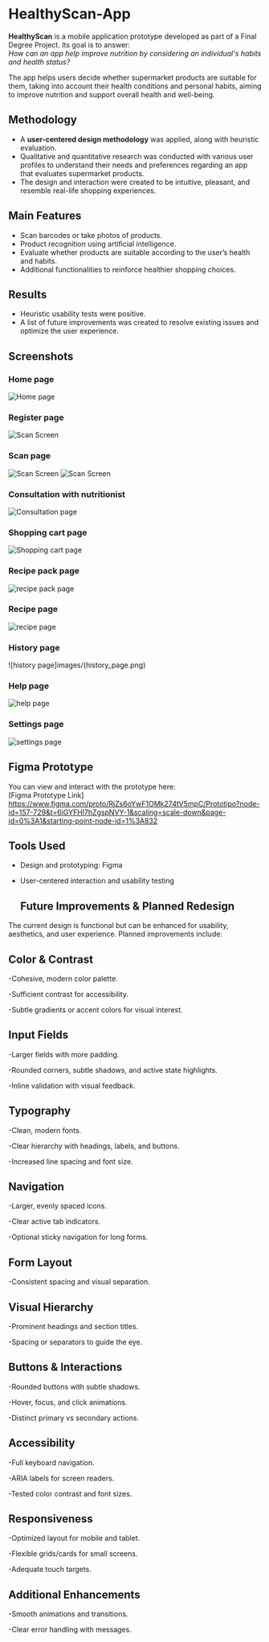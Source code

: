 # HealthyScan-App


**HealthyScan** is a mobile application prototype developed as part of a Final Degree Project. Its goal is to answer:  
*How can an app help improve nutrition by considering an individual's habits and health status?*

The app helps users decide whether supermarket products are suitable for them, taking into account their health conditions and personal habits, aiming to improve nutrition and support overall health and well-being.

## Methodology
- A **user-centered design methodology** was applied, along with heuristic evaluation.  
- Qualitative and quantitative research was conducted with various user profiles to understand their needs and preferences regarding an app that evaluates supermarket products.  
- The design and interaction were created to be intuitive, pleasant, and resemble real-life shopping experiences.

## Main Features
- Scan barcodes or take photos of products.  
- Product recognition using artificial intelligence.  
- Evaluate whether products are suitable according to the user’s health and habits.  
- Additional functionalities to reinforce healthier shopping choices.

## Results
- Heuristic usability tests were positive.  
- A list of future improvements was created to resolve existing issues and optimize the user experience.

## Screenshots

### Home page
![Home page](images/Home_page.png)

### Register page
![Scan Screen](images/Register_page.png)

### Scan page
![Scan Screen](images/scan_page.png)
![Scan Screen](images/scan2_page.png)

### Consultation with nutritionist
![Consultation page](images/consultation_nutritionist_page.png)

### Shopping cart page
![Shopping cart page](images/shopping_cart_page.png)

### Recipe pack page
![recipe pack page](images/recipe_pack_page.png)

### Recipe page
![recipe page](images/recipe_page.png)

### History page
![history page]images/(history_page.png)

### Help page
![help page](images/help_page.png)

### Settings page
![settings page](images/settings_page.png)

## Figma Prototype
You can view and interact with the prototype here:  
[Figma Prototype Link] 
https://www.figma.com/proto/RjZs6oYwF1OMk274tV5mpC/Prototipo?node-id=157-729&t=6iGYFHl7hZgspNVY-1&scaling=scale-down&page-id=0%3A1&starting-point-node-id=1%3A832

## Tools Used
- Design and prototyping: Figma  
- User-centered interaction and usability testing

  ## Future Improvements & Planned Redesign

The current design is functional but can be enhanced for usability, aesthetics, and user experience. Planned improvements include:

## Color & Contrast

-Cohesive, modern color palette.

-Sufficient contrast for accessibility.

-Subtle gradients or accent colors for visual interest.

## Input Fields

-Larger fields with more padding.

-Rounded corners, subtle shadows, and active state highlights.

-Inline validation with visual feedback.

## Typography

-Clean, modern fonts.

-Clear hierarchy with headings, labels, and buttons.

-Increased line spacing and font size.

## Navigation

-Larger, evenly spaced icons.

-Clear active tab indicators.

-Optional sticky navigation for long forms.

## Form Layout

-Consistent spacing and visual separation.

## Visual Hierarchy

-Prominent headings and section titles.

-Spacing or separators to guide the eye.

## Buttons & Interactions

-Rounded buttons with subtle shadows.

-Hover, focus, and click animations.

-Distinct primary vs secondary actions.

##  Accessibility

-Full keyboard navigation.

-ARIA labels for screen readers.

-Tested color contrast and font sizes.

## Responsiveness

-Optimized layout for mobile and tablet.

-Flexible grids/cards for small screens.

-Adequate touch targets.

## Additional Enhancements

-Smooth animations and transitions.

-Clear error handling with messages.
